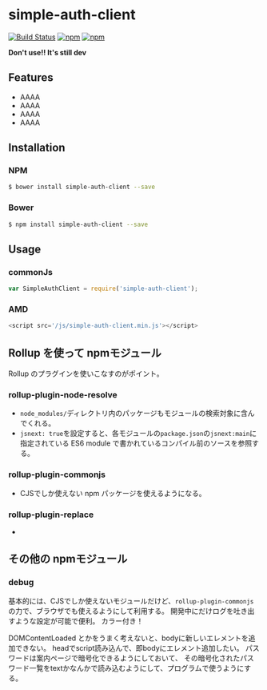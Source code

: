 # simple-auth-client

[![Build Status](https://travis-ci.org/akifo/simple-auth-client.svg?branch=master)](https://travis-ci.org/akifo/simple-auth-client)
[![npm](https://img.shields.io/npm/v/simple-auth-client.svg)](https://www.npmjs.com/package/simple-auth-client)
[![npm](https://img.shields.io/npm/l/simple-auth-client.svg)](https://github.com/akifo/simple-auth-client/blob/master/LICENSE.md)

**Don't use!! It's still dev**

## Features

- AAAA
- AAAA
- AAAA
- AAAA

## Installation

### NPM

```bash
$ bower install simple-auth-client --save
```

### Bower

```bash
$ npm install simple-auth-client --save
```

## Usage


### commonJs

```javascript
var SimpleAuthClient = require('simple-auth-client');
```

### AMD

```javascript
<script src='/js/simple-auth-client.min.js'></script>
```


## Rollup を使って npmモジュール

Rollup のプラグインを使いこなすのがポイント。

### rollup-plugin-node-resolve
- ``node_modules/``ディレクトリ内のパッケージもモジュールの検索対象に含んでくれる。
- ``jsnext: true``を設定すると、各モジュールの``package.json``の``jsnext:main``に指定されている ES6 module で書かれているコンパイル前のソースを参照する。

### rollup-plugin-commonjs
- CJSでしか使えない npm パッケージを使えるようになる。

### rollup-plugin-replace
- 

## その他の npmモジュール

### debug
基本的には、CJSでしか使えないモジュールだけど、``rollup-plugin-commonjs``の力で、ブラウザでも使えるようにして利用する。
開発中にだけログを吐き出すような設定が可能で便利。
カラー付き！






DOMContentLoaded とかをうまく考えないと、bodyに新しいエレメントを追加できない。
headでscript読み込んで、即bodyにエレメント追加したい。
パスワードは案内ページで暗号化できるようにしておいて、
その暗号化されたパスワード一覧をtextかなんかで読み込むようにして、プログラムで使うようにする。